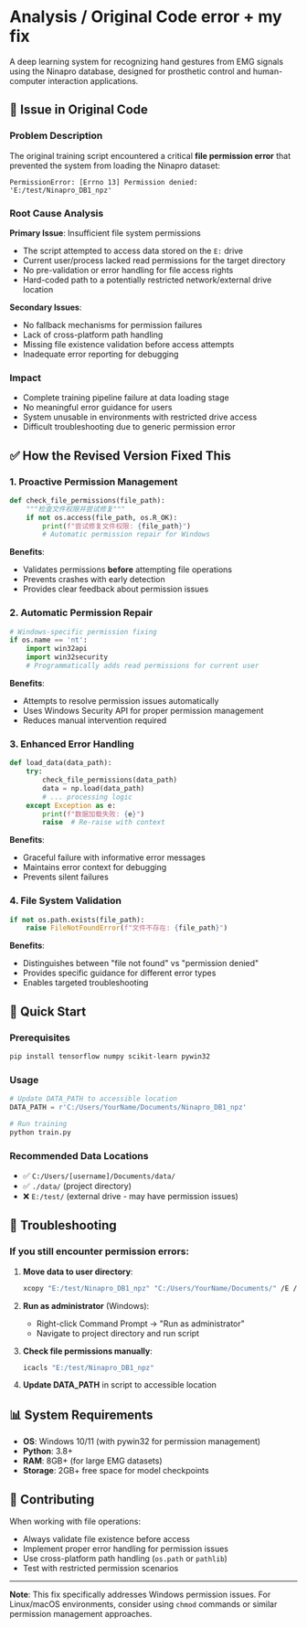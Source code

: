 # Analysis / Original Code error + my fix

A deep learning system for recognizing hand gestures from EMG signals using the Ninapro database, designed for prosthetic control and human-computer interaction applications.

## 🐛 Issue in Original Code

### Problem Description
The original training script encountered a critical **file permission error** that prevented the system from loading the Ninapro dataset:

```
PermissionError: [Errno 13] Permission denied: 'E:/test/Ninapro_DB1_npz'
```

### Root Cause Analysis

**Primary Issue**: Insufficient file system permissions
- The script attempted to access data stored on the `E:` drive
- Current user/process lacked read permissions for the target directory
- No pre-validation or error handling for file access rights
- Hard-coded path to a potentially restricted network/external drive location

**Secondary Issues**:
- No fallback mechanisms for permission failures
- Lack of cross-platform path handling
- Missing file existence validation before access attempts
- Inadequate error reporting for debugging

### Impact
- Complete training pipeline failure at data loading stage
- No meaningful error guidance for users
- System unusable in environments with restricted drive access
- Difficult troubleshooting due to generic permission error

## ✅ How the Revised Version Fixed This

### 1. **Proactive Permission Management**
```python
def check_file_permissions(file_path):
    """检查文件权限并尝试修复"""
    if not os.access(file_path, os.R_OK):
        print(f"尝试修复文件权限: {file_path}")
        # Automatic permission repair for Windows
```

**Benefits**:
- Validates permissions **before** attempting file operations
- Prevents crashes with early detection
- Provides clear feedback about permission issues

### 2. **Automatic Permission Repair**
```python
# Windows-specific permission fixing
if os.name == 'nt':
    import win32api
    import win32security
    # Programmatically adds read permissions for current user
```

**Benefits**:
- Attempts to resolve permission issues automatically
- Uses Windows Security API for proper permission management
- Reduces manual intervention required

### 3. **Enhanced Error Handling**
```python
def load_data(data_path):
    try:
        check_file_permissions(data_path)
        data = np.load(data_path)
        # ... processing logic
    except Exception as e:
        print(f"数据加载失败: {e}")
        raise  # Re-raise with context
```

**Benefits**:
- Graceful failure with informative error messages
- Maintains error context for debugging
- Prevents silent failures

### 4. **File System Validation**
```python
if not os.path.exists(file_path):
    raise FileNotFoundError(f"文件不存在: {file_path}")
```

**Benefits**:
- Distinguishes between "file not found" vs "permission denied"
- Provides specific guidance for different error types
- Enables targeted troubleshooting

## 🚀 Quick Start

### Prerequisites
```bash
pip install tensorflow numpy scikit-learn pywin32
```

### Usage
```python
# Update DATA_PATH to accessible location
DATA_PATH = r'C:/Users/YourName/Documents/Ninapro_DB1_npz'

# Run training
python train.py
```

### Recommended Data Locations
- ✅ `C:/Users/[username]/Documents/data/`
- ✅ `./data/` (project directory)
- ❌ `E:/test/` (external drive - may have permission issues)

## 🔧 Troubleshooting

### If you still encounter permission errors:

1. **Move data to user directory**:
   ```bash
   xcopy "E:/test/Ninapro_DB1_npz" "C:/Users/YourName/Documents/" /E /I
   ```

2. **Run as administrator** (Windows):
   - Right-click Command Prompt → "Run as administrator"
   - Navigate to project directory and run script

3. **Check file permissions manually**:
   ```bash
   icacls "E:/test/Ninapro_DB1_npz"
   ```

4. **Update DATA_PATH** in script to accessible location

## 📊 System Requirements

- **OS**: Windows 10/11 (with pywin32 for permission management)
- **Python**: 3.8+
- **RAM**: 8GB+ (for large EMG datasets)
- **Storage**: 2GB+ free space for model checkpoints

## 🤝 Contributing

When working with file operations:
- Always validate file existence before access
- Implement proper error handling for permission issues
- Use cross-platform path handling (`os.path` or `pathlib`)
- Test with restricted permission scenarios

---

**Note**: This fix specifically addresses Windows permission issues. 
For Linux/macOS environments, consider using `chmod` commands or similar permission management approaches.




















